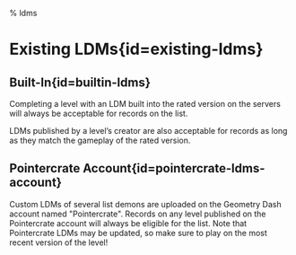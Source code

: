 % ldms

<div class='panel fade js-scroll-anim' data-anim='fade'>

# Existing LDMs{id=existing-ldms}

## Built-In{id=builtin-ldms}

Completing a level with an LDM built into the rated version on the servers will always be acceptable for records on the list.

LDMs published by a level’s creator are also acceptable for records as long as they match the gameplay of the rated version.

## Pointercrate Account{id=pointercrate-ldms-account}

Custom LDMs of several list demons are uploaded on the Geometry Dash account named "Pointercrate". Records on any level published on the Pointercrate account will always be eligible for the list. Note that Pointercrate LDMs may be updated, so make sure to play on the most recent version of the level!

</div>
